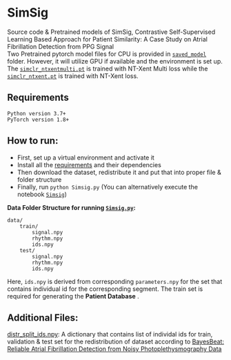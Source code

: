 # SimSig
Source code & Pretrained models of SimSig, Contrastive Self-Supervised Learning Based Approach for Patient Similarity: A Case Study on Atrial Fibrillation Detection from PPG Signal  
Two Pretrained pytorch model files for CPU is provided in [`saved_model`](saved_model) folder. However, it will utilize GPU if available and the environment is set up. The [`simclr_ntxentmulti.pt`](saved_model/simclr_ntxentmulti.pt) is trained with NT-Xent Multi loss while the [`simclr_ntxent.pt`](saved_model/simclr_ntxent.pt) is trained with NT-Xent loss.

## Requirements
```
Python version 3.7+
PyTorch version 1.8+
```

## How to run:
   - First, set up a virtual environment and activate it
   - Install all the [requirements](requirements.txt) and their dependencies
   - Then download the dataset, redistribute it and put that into proper file & folder structure
   - Finally, run `python Simsig.py` (You can alternatively execute the notebook [`Simsig`](Simsig.ipynb))

**Data Folder Structure for running [`Simsig.py`](Simsig.py):**
```
data/
    train/
        signal.npy
        rhythm.npy
        ids.npy
    test/
        signal.npy
        rhythm.npy
        ids.npy
```
Here, `ids.npy` is derived from corresponding `parameters.npy` for the set that contains individual id for the corresponding segment. The train set is required for generating the **Patient Database** .

## Additional Files:
[distr_split_ids.npy](distr_split_ids.npy): A dictionary that contains list of individal ids for train, validation & test set for the redistribution of dataset according to [BayesBeat: Reliable Atrial Fibrillation Detection from Noisy Photoplethysmography Data](https://dl.acm.org/doi/abs/10.1145/3517247)
